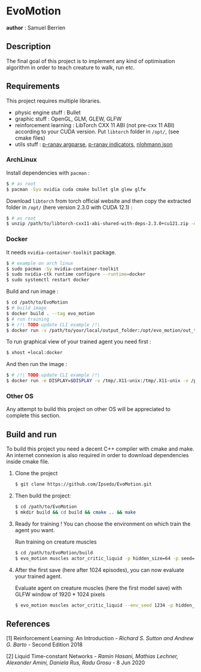 # EvoMotion

__author__ : Samuel Berrien

## Description

The final goal of this project is to implement any kind of optimisation algorithm in order to teach creature to walk,
run etc.

## Requirements

This project requires multiple libraries.

* physic engine stuff : Bullet
* graphic stuff : OpenGL, GLM, GLEW, GLFW
* reinforcement learning : LibTorch CXX 11 ABI (not pre-cxx 11 ABI) according to your CUDA version. Put `libtorch`
  folder in `/opt/`, (see cmake files)
* utils
  stuff : [p-ranav argparse](https://github.com/p-ranav/argparse), [p-ranav indicators](https://github.com/p-ranav/indicators), [nlohmann json](https://github.com/nlohmann/json)

### ArchLinux

Install dependencies with `pacman` :

```bash
$ # as root
$ pacman -Syu nvidia cuda cmake bullet glm glew glfw
```

Download `libtorch` from torch official website and then copy the extracted folder in `/opt/` (here version 2.3.0 with
CUDA 12.1) :

```bash
$ # as root
$ unzip /path/to/libtorch-cxx11-abi-shared-with-deps-2.3.0+cu121.zip -d /opt/
```

### Docker

It needs `nvidia-container-toolkit` package.

```bash
$ # example on arch linux
$ sudo pacman -Sy nvidia-container-toolkit
$ sudo nvidia-ctk runtime configure --runtime=docker
$ sudo systemctl restart docker
```

Build and run image :

```bash
$ cd /path/to/EvoMotion
$ # build image
$ docker build . --tag evo_motion
$ # run training
$ # /!\ TODO update CLI example /!\
$ docker run -v /path/to/your/local/output_folder:/opt/evo_motion/out_train_muscle_a2c_liquid --rm --runtime=nvidia --gpus all evo_motion muscles actor_critic_liquid --seed 12345 --cuda --hidden_size 32 train /opt/evo_motion/out_train_muscle_a2c_liquid --episodes 512 --nb_saves 4096 --learning_rate 1e-3
```

To run graphical view of your trained agent you need first :

```bash
$ xhost +local:docker
```

And then run the image :

```bash
$ # /!\ TODO update CLI example /!\
$ docker run -e DISPLAY=$DISPLAY -v /tmp/.X11-unix:/tmp/.X11-unix -v /path/to/your/local/output_folder:/opt/evo_motion/out_train_muscle_a2c_liquid --rm --runtime=nvidia --gpus all evo_motion muscles actor_critic_liquid --seed 30543 --hidden_size 32 --cuda run /opt/evo_motion/out_train_muscle_a2c_liquid/save_0 -w 1920 -h 1080
```

### Other OS

Any attempt to build this project on other OS will be appreciated to complete this section.

## Build and run

To build this project you need a decent C++ compiler with cmake and make.
An internet connexion is also required in order to download dependencies inside cmake file.

1. Clone the project
   ```bash
   $ git clone https://github.com/Ipsedo/EvoMotion.git
   ```
2. Then build the project:
    ```bash
    $ cd /path/to/EvoMotion
    $ mkdir build && cd build && cmake .. && make
    ```
3. Ready for training ! You can choose the environment on which train the agent you want.

   Run training on creature muscles
   ```bash
   $ cd /path/to/EvoMotion/build
   $ evo_motion muscles actor_critic_liquid -p hidden_size=64 -p seed=1234 -p learning_rate=1e-2 -p batch_size=16 -p gamma=0.995 -p unfolding_steps=6 -p entropy_factor=1e-2 --env_seed 1234 --cuda train ./out/muscle_a2c_liquid --episodes 512 --nb_saves 4096
   ```
4. After the first save (here after 1024 episodes), you can now evaluate your trained agent.

   Evaluate agent on creature muscles (here the first model save) with GLFW window of 1920 * 1024 pixels
   ```bash
   $ evo_motion muscles actor_critic_liquid --env_seed 1234 -p hidden_size=64 -p seed=1234 -p learning_rate=1e-2 -p batch_size=16 -p gamma=0.995 -p unfolding_steps=6 -p entropy_factor=1e-2 --cuda run ./out/muscles_a2c_liquid/save_0 -w 1920 -h 1024
   ```

## References

[1] Reinforcement Learning: An Introduction - *Richard S. Sutton and Andrew G. Barto* - Second Edition 2018

[2] Liquid Time-constant Networks - *Ramin Hasani, Mathias Lechner, Alexander Amini, Daniela Rus, Radu Grosu* - 8 Jun
2020
